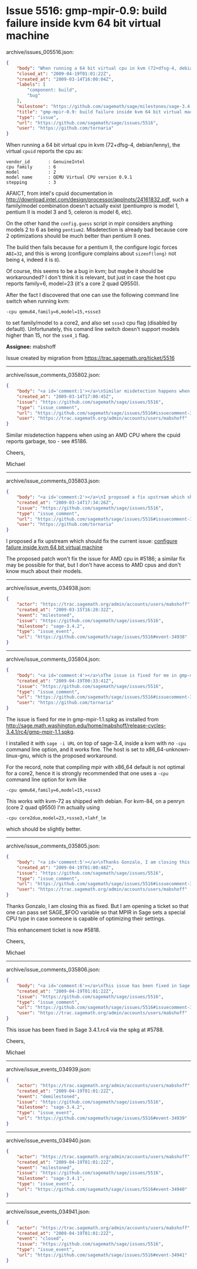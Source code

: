 # Issue 5516: gmp-mpir-0.9: build failure inside kvm 64 bit virtual machine

archive/issues_005516.json:
```json
{
    "body": "When running a 64 bit virtual cpu in kvm (72+dfsg-4, debian/lenny), the virtual `cpuid` reports the cpu as:\n\n```\nvendor_id       : GenuineIntel\ncpu family      : 6\nmodel           : 2\nmodel name      : QEMU Virtual CPU version 0.9.1\nstepping        : 3\n```\nAFAICT, from intel's cpuid documentation in http://download.intel.com/design/processor/applnots/24161832.pdf, such a family/model combination doesn't actually exist (pentiumpro is model 1, pentium II is model 3 and 5, celeron is model 6, etc).\n\nOn the other hand the `config.guess` script in mpir considers anything models 2 to 6 as being `pentium2`. Misdetection is already bad because core 2 optimizations should be much better than pentium II ones.\n\nThe build then fails because for a pentium II, the configure logic forces `ABI=32`, and this is wrong (configure complains about `sizeof(long)` not being `4`, indeed it is `8`).\n\nOf course, this seems to be a bug in kvm; but maybe it should be workarounded? I don't think it is relevant, but just in case the host cpu reports family=6, model=23 (it's a core 2 quad Q9550).\n\nAfter the fact I discovered that one can use the following command line switch when running kvm:\n\n```\n-cpu qemu64,family=6,model=15,+ssse3\n```\nto set family/model to a core2, and also set `ssse3` cpu flag (disabled by default). Unfortunately, this comand line switch doesn't support models higher than 15, nor the `sse4_1` flag.\n\n**Assignee:** mabshoff\n\nIssue created by migration from https://trac.sagemath.org/ticket/5516\n\n",
    "closed_at": "2009-04-19T01:01:22Z",
    "created_at": "2009-03-14T16:00:04Z",
    "labels": [
        "component: build",
        "bug"
    ],
    "milestone": "https://github.com/sagemath/sage/milestones/sage-3.4.1",
    "title": "gmp-mpir-0.9: build failure inside kvm 64 bit virtual machine",
    "type": "issue",
    "url": "https://github.com/sagemath/sage/issues/5516",
    "user": "https://github.com/tornaria"
}
```
When running a 64 bit virtual cpu in kvm (72+dfsg-4, debian/lenny), the virtual `cpuid` reports the cpu as:

```
vendor_id       : GenuineIntel
cpu family      : 6
model           : 2
model name      : QEMU Virtual CPU version 0.9.1
stepping        : 3
```
AFAICT, from intel's cpuid documentation in http://download.intel.com/design/processor/applnots/24161832.pdf, such a family/model combination doesn't actually exist (pentiumpro is model 1, pentium II is model 3 and 5, celeron is model 6, etc).

On the other hand the `config.guess` script in mpir considers anything models 2 to 6 as being `pentium2`. Misdetection is already bad because core 2 optimizations should be much better than pentium II ones.

The build then fails because for a pentium II, the configure logic forces `ABI=32`, and this is wrong (configure complains about `sizeof(long)` not being `4`, indeed it is `8`).

Of course, this seems to be a bug in kvm; but maybe it should be workarounded? I don't think it is relevant, but just in case the host cpu reports family=6, model=23 (it's a core 2 quad Q9550).

After the fact I discovered that one can use the following command line switch when running kvm:

```
-cpu qemu64,family=6,model=15,+ssse3
```
to set family/model to a core2, and also set `ssse3` cpu flag (disabled by default). Unfortunately, this comand line switch doesn't support models higher than 15, nor the `sse4_1` flag.

**Assignee:** mabshoff

Issue created by migration from https://trac.sagemath.org/ticket/5516





---

archive/issue_comments_035802.json:
```json
{
    "body": "<a id='comment:1'></a>\nSimilar misdetection happens when using an AMD CPU where the cpuid reports garbage, too - see #5186.\n\nCheers,\n\nMichael",
    "created_at": "2009-03-14T17:00:45Z",
    "issue": "https://github.com/sagemath/sage/issues/5516",
    "type": "issue_comment",
    "url": "https://github.com/sagemath/sage/issues/5516#issuecomment-35802",
    "user": "https://trac.sagemath.org/admin/accounts/users/mabshoff"
}
```

<a id='comment:1'></a>
Similar misdetection happens when using an AMD CPU where the cpuid reports garbage, too - see #5186.

Cheers,

Michael



---

archive/issue_comments_035803.json:
```json
{
    "body": "<a id='comment:2'></a>\nI proposed a fix upstream which should fix the current issue:\n[configure failure inside kvm 64 bit virtual machine](http://groups.google.com/group/mpir-devel/browse_thread/thread/aeb271247ae0eec9/a90654677f9db1d5)\n\nThe proposed patch won't fix the issue for AMD cpu in #5186; a similar fix may be possible for that, but I don't have access to AMD cpus and don't know much about their models.",
    "created_at": "2009-03-14T17:34:26Z",
    "issue": "https://github.com/sagemath/sage/issues/5516",
    "type": "issue_comment",
    "url": "https://github.com/sagemath/sage/issues/5516#issuecomment-35803",
    "user": "https://github.com/tornaria"
}
```

<a id='comment:2'></a>
I proposed a fix upstream which should fix the current issue:
[configure failure inside kvm 64 bit virtual machine](http://groups.google.com/group/mpir-devel/browse_thread/thread/aeb271247ae0eec9/a90654677f9db1d5)

The proposed patch won't fix the issue for AMD cpu in #5186; a similar fix may be possible for that, but I don't have access to AMD cpus and don't know much about their models.



---

archive/issue_events_034938.json:
```json
{
    "actor": "https://trac.sagemath.org/admin/accounts/users/mabshoff",
    "created_at": "2009-03-15T16:28:32Z",
    "event": "milestoned",
    "issue": "https://github.com/sagemath/sage/issues/5516",
    "milestone": "sage-3.4.2",
    "type": "issue_event",
    "url": "https://github.com/sagemath/sage/issues/5516#event-34938"
}
```



---

archive/issue_comments_035804.json:
```json
{
    "body": "<a id='comment:4'></a>\nThe issue is fixed for me in gmp-mpir-1.1.spkg as installed from http://sage.math.washington.edu/home/mabshoff/release-cycles-3.4.1/rc4/gmp-mpir-1.1.spkg.\n\nI installed it with `sage -i URL` on top of sage-3.4, inside a kvm with *no* `-cpu` command line option, and it works fine. The host is set to x86_64-unknown-linux-gnu, which is the proposed workaround.\n\nFor the record, note that compiling mpir with x86_64 default is not optimal for a core2, hence it is strongly recommended that one uses a `-cpu` command line option for kvm like\n\n```\n-cpu qemu64,family=6,model=15,+ssse3\n```\nThis works with kvm-72 as shipped with debian. For kvm-84, on a penryn (core 2 quad q9550) I'm actually using\n\n```\n-cpu core2duo,model=23,+ssse3,+lahf_lm\n```\nwhich should be slightly better.",
    "created_at": "2009-04-19T00:33:41Z",
    "issue": "https://github.com/sagemath/sage/issues/5516",
    "type": "issue_comment",
    "url": "https://github.com/sagemath/sage/issues/5516#issuecomment-35804",
    "user": "https://github.com/tornaria"
}
```

<a id='comment:4'></a>
The issue is fixed for me in gmp-mpir-1.1.spkg as installed from http://sage.math.washington.edu/home/mabshoff/release-cycles-3.4.1/rc4/gmp-mpir-1.1.spkg.

I installed it with `sage -i URL` on top of sage-3.4, inside a kvm with *no* `-cpu` command line option, and it works fine. The host is set to x86_64-unknown-linux-gnu, which is the proposed workaround.

For the record, note that compiling mpir with x86_64 default is not optimal for a core2, hence it is strongly recommended that one uses a `-cpu` command line option for kvm like

```
-cpu qemu64,family=6,model=15,+ssse3
```
This works with kvm-72 as shipped with debian. For kvm-84, on a penryn (core 2 quad q9550) I'm actually using

```
-cpu core2duo,model=23,+ssse3,+lahf_lm
```
which should be slightly better.



---

archive/issue_comments_035805.json:
```json
{
    "body": "<a id='comment:5'></a>\nThanks Gonzalo, I am closing this as fixed. But I am opening a ticket so that one can pass set SAGE_$FOO variable so that MPIR in Sage sets a special CPU type in case someone is capable of optimizing their settings. \n\nThis enhancement ticket is now #5818.\n\nCheers,\n\nMichael",
    "created_at": "2009-04-19T01:00:48Z",
    "issue": "https://github.com/sagemath/sage/issues/5516",
    "type": "issue_comment",
    "url": "https://github.com/sagemath/sage/issues/5516#issuecomment-35805",
    "user": "https://trac.sagemath.org/admin/accounts/users/mabshoff"
}
```

<a id='comment:5'></a>
Thanks Gonzalo, I am closing this as fixed. But I am opening a ticket so that one can pass set SAGE_$FOO variable so that MPIR in Sage sets a special CPU type in case someone is capable of optimizing their settings. 

This enhancement ticket is now #5818.

Cheers,

Michael



---

archive/issue_comments_035806.json:
```json
{
    "body": "<a id='comment:6'></a>\nThis issue has been fixed in Sage 3.4.1.rc4 via the spkg at #5788.\n\nCheers,\n\nMichael",
    "created_at": "2009-04-19T01:01:22Z",
    "issue": "https://github.com/sagemath/sage/issues/5516",
    "type": "issue_comment",
    "url": "https://github.com/sagemath/sage/issues/5516#issuecomment-35806",
    "user": "https://trac.sagemath.org/admin/accounts/users/mabshoff"
}
```

<a id='comment:6'></a>
This issue has been fixed in Sage 3.4.1.rc4 via the spkg at #5788.

Cheers,

Michael



---

archive/issue_events_034939.json:
```json
{
    "actor": "https://trac.sagemath.org/admin/accounts/users/mabshoff",
    "created_at": "2009-04-19T01:01:22Z",
    "event": "demilestoned",
    "issue": "https://github.com/sagemath/sage/issues/5516",
    "milestone": "sage-3.4.2",
    "type": "issue_event",
    "url": "https://github.com/sagemath/sage/issues/5516#event-34939"
}
```



---

archive/issue_events_034940.json:
```json
{
    "actor": "https://trac.sagemath.org/admin/accounts/users/mabshoff",
    "created_at": "2009-04-19T01:01:22Z",
    "event": "milestoned",
    "issue": "https://github.com/sagemath/sage/issues/5516",
    "milestone": "sage-3.4.1",
    "type": "issue_event",
    "url": "https://github.com/sagemath/sage/issues/5516#event-34940"
}
```



---

archive/issue_events_034941.json:
```json
{
    "actor": "https://trac.sagemath.org/admin/accounts/users/mabshoff",
    "created_at": "2009-04-19T01:01:22Z",
    "event": "closed",
    "issue": "https://github.com/sagemath/sage/issues/5516",
    "type": "issue_event",
    "url": "https://github.com/sagemath/sage/issues/5516#event-34941"
}
```
